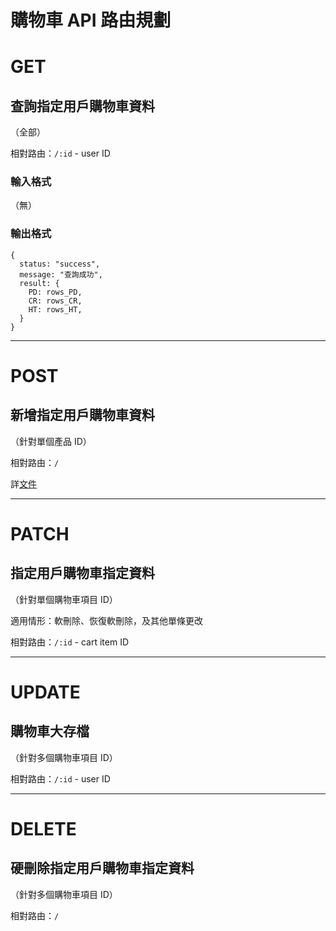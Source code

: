 # 購物車 API 路由規劃


# GET

## 查詢指定用戶購物車資料
（全部）

相對路由：`/:id` - user ID

### 輸入格式

（無）

### 輸出格式

```JS
{
  status: "success",
  message: "查詢成功",
  result: {
    PD: rows_PD,
    CR: rows_CR,
    HT: rows_HT,
  }
}
```
---
# POST

## 新增指定用戶購物車資料
（針對單個產品 ID）

相對路由：`/`

詳[文件](./購物車%20API%20文件.md)

---
# PATCH

## 指定用戶購物車指定資料
（針對單個購物車項目 ID）

適用情形：軟刪除、恢復軟刪除，及其他單條更改

相對路由：`/:id` - cart item ID

---
# UPDATE

## 購物車大存檔
（針對多個購物車項目 ID）

相對路由：`/:id` - user ID


---
# DELETE

## 硬刪除指定用戶購物車指定資料
（針對多個購物車項目 ID）

相對路由：`/`